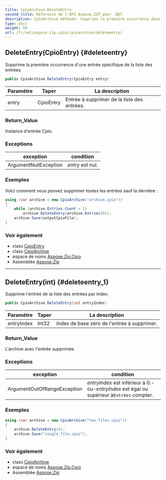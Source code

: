 ```yaml
---
title: CpioArchive.DeleteEntry
second_title: Référence de l'API Aspose.ZIP pour .NET
description: CpioArchive méthode. Supprime la première occurrence dune entrée spécifique de la liste des entrées.
type: docs
weight: 50
url: /fr/net/aspose.zip.cpio/cpioarchive/deleteentry/
---
```

## DeleteEntry(CpioEntry) {#deleteentry}

Supprime la première occurrence d'une entrée spécifique de la liste des entrées.

```csharp
public CpioArchive DeleteEntry(CpioEntry entry)
```

| Paramètre | Taper | La description |
| --- | --- | --- |
| entry | CpioEntry | Entrée à supprimer de la liste des entrées. |

### Return_Value

Instance d'entrée Cpio.

### Exceptions

| exception | condition |
| --- | --- |
| ArgumentNullException | *entry* est nul. |

### Exemples

Voici comment vous pouvez supprimer toutes les entrées sauf la dernière :

```csharp
using (var archive = new CpioArchive("archive.cpio"))
{
    while (archive.Entries.Count > 1)
        archive.DeleteEntry(archive.Entries[0]);
    archive.Save(outputCpioFile);
}
```

### Voir également

* class [CpioEntry](../../cpioentry/)
* class [CpioArchive](../)
* espace de noms [Aspose.Zip.Cpio](../../cpioarchive/)
* Assemblée [Aspose.Zip](../../../)

---

## DeleteEntry(int) {#deleteentry_1}

Supprime l'entrée de la liste des entrées par index.

```csharp
public CpioArchive DeleteEntry(int entryIndex)
```

| Paramètre | Taper | La description |
| --- | --- | --- |
| entryIndex | Int32 | Index de base zéro de l'entrée à supprimer. |

### Return_Value

L'archive avec l'entrée supprimée.

### Exceptions

| exception | condition |
| --- | --- |
| ArgumentOutOfRangeException | *entryIndex* est inférieur à 0.-ou-*entryIndex* est égal ou supérieur à`Entrées` compter. |

### Exemples

```csharp
using (var archive = new CpioArchive("two_files.cpio"))
{
    archive.DeleteEntry(0);
    archive.Save("single_file.cpio");
}
```

### Voir également

* class [CpioArchive](../)
* espace de noms [Aspose.Zip.Cpio](../../cpioarchive/)
* Assemblée [Aspose.Zip](../../../)


